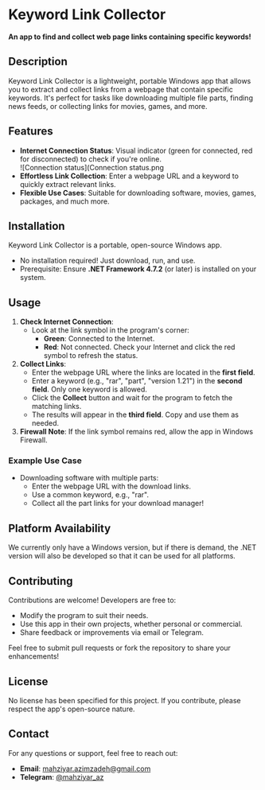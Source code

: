 # Keyword Link Collector  

**An app to find and collect web page links containing specific keywords!**  

## Description  
Keyword Link Collector is a lightweight, portable Windows app that allows you to extract and collect links from a webpage that contain specific keywords. It's perfect for tasks like downloading multiple file parts, finding news feeds, or collecting links for movies, games, and more.  

## Features  
- **Internet Connection Status**: Visual indicator (green for connected, red for disconnected) to check if you're online.  
![Connection status](Connection status.png
- **Effortless Link Collection**: Enter a webpage URL and a keyword to quickly extract relevant links.  
- **Flexible Use Cases**: Suitable for downloading software, movies, games, packages, and much more.  

## Installation  
Keyword Link Collector is a portable, open-source Windows app.  
- No installation required! Just download, run, and use.  
- Prerequisite: Ensure **.NET Framework 4.7.2** (or later) is installed on your system.  

## Usage  
1. **Check Internet Connection**:  
   - Look at the link symbol in the program's corner:  
     - **Green**: Connected to the Internet.  
     - **Red**: Not connected. Check your Internet and click the red symbol to refresh the status.  
2. **Collect Links**:  
   - Enter the webpage URL where the links are located in the **first field**.  
   - Enter a keyword (e.g., "rar", "part", "version 1.21") in the **second field**. Only one keyword is allowed.  
   - Click the **Collect** button and wait for the program to fetch the matching links.  
   - The results will appear in the **third field**. Copy and use them as needed.  
3. **Firewall Note**: If the link symbol remains red, allow the app in Windows Firewall.  

### Example Use Case  
- Downloading software with multiple parts:  
   - Enter the webpage URL with the download links.  
   - Use a common keyword, e.g., "rar".  
   - Collect all the part links for your download manager!  
## Platform Availability

We currently only have a Windows version, but if there is demand, the .NET version will also be developed so that it can be used for all platforms.

## Contributing  
Contributions are welcome! Developers are free to:  
- Modify the program to suit their needs.  
- Use this app in their own projects, whether personal or commercial.  
- Share feedback or improvements via email or Telegram.  

Feel free to submit pull requests or fork the repository to share your enhancements!  

## License  
No license has been specified for this project. If you contribute, please respect the app's open-source nature.  

## Contact  
For any questions or support, feel free to reach out:  
- **Email**: [mahziyar.azimzadeh@gmail.com](mailto:mahziyar.azimzadeh@gmail.com)  
- **Telegram**: [@mahziyar_az](https://t.me/mahziyar_az)  

